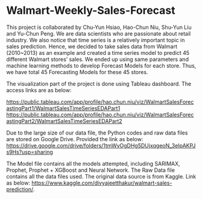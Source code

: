 # Walmart-Weekly-Sales-Forecast
This project is collaborated by Chu-Yun Hsiao, Hao-Chun Niu, Shu-Yun Liu and Yu-Chun Peng.
We are data scientists who are passionate about retail industry. We also notice that time series is a relatively important topic in sales prediction. Hence, we decided to take sales data from Walmart (2010~2013) as an example and created a time series model to predict 45 different Walmart stores’ sales. We ended up using same parameters and machine learning methods to develop Forecast Models for each store. Thus, we have total 45 Forecasting Models for these 45 stores.

The visualization part of the project is done using Tableau dashboard. The access links are as below:

https://public.tableau.com/app/profile/hao.chun.niu/viz/WalmartSalesForecastingPart1/WalmartSalesTimeSeriesEDAPart1
https://public.tableau.com/app/profile/hao.chun.niu/viz/WalmartSalesForecastingPart2/WalmartSalesTimeSeriesEDAPart2

Due to the large size of our data file, the Python codes and raw data files are stored on Google Drive. Provided the link as below:
https://drive.google.com/drive/folders/1tmWvOgDHg5DUjxqgeoN_3eIpAKPJs9Hs?usp=sharing

The Model file contains all the models attempted, including SARIMAX, Prophet, Prophet + XGBoost and Neural Network.
The Raw Data file contains all the data files used. The original data source is from Kaggle. Link as below:  https://www.kaggle.com/divyajeetthakur/walmart-sales-prediction/.

